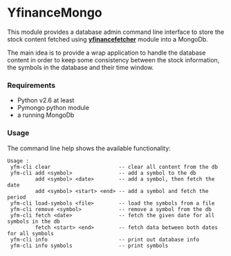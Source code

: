 YfinanceMongo
==============

This module provides a database admin command line interface to store the stock content fetched using 
__[yfinancefetcher](http://www.github.com/figurebelow/yfinancefetcher)__ module into a MongoDb.

The main idea is to provide a wrap application to handle the database content in order to keep some consistency between the 
stock information, the symbols in the database and their time window.

### Requirements
* Python v2.6 at least
* Pymongo python module
* a running MongoDb 

### Usage
The command line help shows the available functionality:
```
Usage :
 yfm-cli clear                      -- clear all content from the db
 yfm-cli add <symbol>               -- add a symbol to the db
         add <symbol> <date>        -- add a symbol, then fetch the date
         add <symbol> <start> <end> -- add a symbol and fetch the period
 yfm-cli load-symbols <file>        -- load the symbols from a file
 yfm-cli remove <symbol>            -- remove a symbol from the db
 yfm-cli fetch <date>               -- fetch the given date for all symbols in the db
         fetch <start> <end>        -- fetch data between both dates for all symbols 
 yfm-cli info                       -- print out database info
 yfm-cli info symbols               -- print symbols

```
